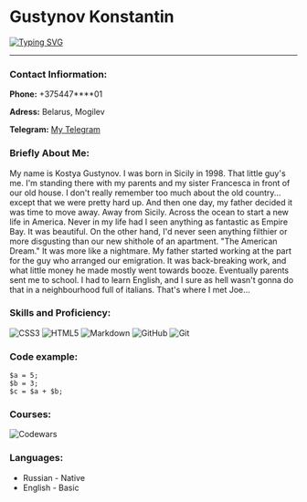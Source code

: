 # Gustynov Konstantin
[![Typing SVG](https://readme-typing-svg.herokuapp.com?color=%ffffff&lines=Student+Frtontend+Developer)](https://git.io/typing-svg)

---

### Contact Infiormation:

**Phone:** +375447****01

**Adress:** Belarus, Mogilev

**Telegram:** [My Telegram](https://t.me/kissiil)


### Briefly About Me:
My name is Kostya Gustynov. I was born in Sicily in 1998. That little guy's me. I'm standing there with my parents and my sister Francesca in front of our old house. I don't really remember too much about the old country... except that we were pretty hard up. And then one day, my father decided it was time to move away. Away from Sicily. Across the ocean to start a new life in America. Never in my life had I seen anything as fantastic as Empire Bay. It was beautiful. On the other hand, I'd never seen anything filthier or more disgusting than our new shithole of an apartment. "The American Dream." It was more like a nightmare. My father started working at the part for the guy who arranged our emigration. It was back-breaking work, and what little money he made mostly went towards booze. Eventually parents sent me to school. I had to learn English, and I sure as hell wasn't gonna do that in a neighbourhood full of italians. That's where I met Joe…


### Skills and Proficiency:

![CSS3](https://img.shields.io/badge/css3-%231572B6.svg?style=for-the-badge&logo=css3&logoColor=white)
![HTML5](https://img.shields.io/badge/html5-%23E34F26.svg?style=for-the-badge&logo=html5&logoColor=white)
![Markdown](https://img.shields.io/badge/markdown-%23000000.svg?style=for-the-badge&logo=markdown&logoColor=white)
![GitHub](https://img.shields.io/badge/github-%23121011.svg?style=for-the-badge&logo=github&logoColor=white)
![Git](https://img.shields.io/badge/git-%23F05033.svg?style=for-the-badge&logo=git&logoColor=white)


### Code example:

```
$a = 5; 
$b = 3; 
$c = $a + $b;
```

### Courses:
![Codewars](https://img.shields.io/badge/Codewars-B1361E?style=for-the-badge&logo=codewars&logoColor=grey)


### Languages:

* Russian - Native
* English - Basic
